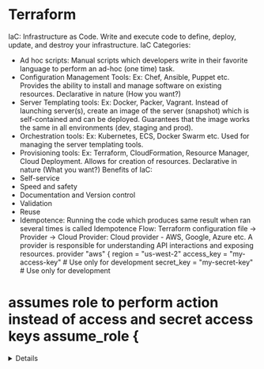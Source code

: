 # Terraform

IaC: Infrastructure as Code. Write and execute code to define, deploy, update, and
destroy your infrastructure.
IaC Categories:
- Ad hoc scripts: Manual scripts which developers write in their favorite language to perform an ad-hoc (one time) task.
- Configuration Management Tools: Ex: Chef, Ansible, Puppet etc. Provides the ability to install and manage software on existing resources. Declarative in nature (How you want?)
- Server Templating tools: Ex: Docker, Packer, Vagrant. Instead of launching server(s), create an image of the server (snapshot) which is self-contained and can be deployed. Guarantees that the image works the same in all environments (dev, staging and prod).
- Orchestration tools: Ex: Kubernetes, ECS, Docker Swarm etc. Used for managing the server templating tools.
- Provisioning tools: Ex: Terraform, CloudFormation, Resource Manager, Cloud Deployment. Allows for creation of resources. Declarative in nature (What you want?)
Benefits of IaC:
- Self-service
- Speed and safety
- Documentation and Version control
- Validation
- Reuse
- Idempotence: Running the code which produces same result when ran several times is called Idempotence
Flow: Terraform configuration file -> Provider -> Cloud
Provider: Cloud provider - AWS, Google, Azure etc. A provider is responsible for understanding API interactions and exposing resources.
provider "aws" {
region = "us-west-2"
access_key = "my-access-key" # Use only for development secret_key = "my-secret-key" # Use only for development
# assumes role to perform action instead of access and secret access keys assume_role {
 
<details of role to assume> }
}
- Another way is to use aws config
- "alias" will allow to create two same provider configurations
Example:
provider "aws" {
region = "ap-southeast-1"
}
provider "aws" {
region = "ap-southeast-2"
alias = "sydney"
Profile = "<profile name>" # here profile name refers to the AWS profile created using aws cli
}
resource "aws_instance" "MyEC1" { instance_type = "t2.micro"
provider = "aws.sydney"
}
Provider version notations:
>=1.0: Greater than equal to version 1.0
<=1.0: Less than equal to version 1.0
~>2.0: Any version in 2.x range
>=2.0,<=2.30: Any version between 2.0 and 2.30
Configuration files: Declarative representation of the infra. Should end with .tf or .tf.json
Resources:
- Describes one or more infrastructure objects such as VM, LB etc resource "aws_instance" "web" {
ami = "ami-a1b2c3d4" instance_type = "t2.micro"
}
Important arguments:
Depends on: To handle hidden resource dependencies that Terraform can't automatically infer.
  
Lifecycle: Affects how terraform manages the infrastructure. Available options:
- create_before_destroy
- prevent_destroy
terraform init
- Downloads and initializes the provider
- Should be used to initialize remote backend to store state files
-To upgrade to latest acceptable version of provider: terraform init - upgrade
terraform plan
- Would display the changes to be made to the infra. Performs terraform refresh automatically.
- Can save the generated terraform plan to specific path
- Once saved the plan can then be used with terraform apply to be certain that only the saved plan can be applied
terraform plan -out=path
Example:
terraform plan -out=examplefile terraform apply examplefile
terraform refresh
Fetches the current state of the infrastructure. Updates state files based on infrastructure implementation
terraform apply
- Applies the terraform code and creates resources in infrastructure
- Can concurrently apply the changes – default to 10 concurrent operations. Change default using –parallelism flag
- Apply command will ask user for approval before applying the changes. For auto approval, set the flag –auto-approve [terraform apply –auto-approve]
- If the state file is already saved to external file, then use –state=path flag to set the path to state file
- Can target the apply only to certain resource [terraform apply – target=aws_instance.MYEC2]
- To restrict asking user to input for variables if default value is not specified for variable use –input=false [Environment variable alternative – export TF_INPUT= "false" or export TF_INPUT=0]
  
Terraform destroy:
terraform destroy: Destroys all resources
terraform destroy -auto-approve: Will not ask for confirmation from the user before deleting
terraform destroy -target aws_instance.MyEC2: To delete only the specific resource
terraform show
Displays the current terraform state (tfstate file info)
terraform fmt
To format the source code files according to terraform standards
terraform console
Opens up terraform console for trying out terraform functions
terraform validate
Checks whether the configuration file is syntactically valid
Desired state vs Current state:
Desired state: Infrastructure configuration defined in terraform Current state: What exactly is currently running in infrastructure
Terraform will plan to match the desired state to the current state. If there is any difference between both, the desired state will take the preference.
Variable assignments:
Four ways we can pass variable value:
Variable defaults: variable “instance_type” {
default = “t2.micro” }
Command line flags:
terraform apply -var=”instance_type=t2.small”
From a file:
- Create a file terraform.tfvars (by default terraform reads variable values from this file if it exists. Recommended for production use)
instance_type = “t2.large”
- If we want to create custom file to hold variable values ex: custom.tfvars, then we need to explicitly tell terraform to use the custom file during terraform plan/apply
     
terraform plan -var-file=”custom.tfvars”
Environment variables: (below examples for linux) export TF_VAR_<variable name> = “<value>” export TF_VAR_instnace_type = “t2.large”
If no default value specified, terraform apply will prompt user to keyin the value at run time
Data Types:
- string: Example: “t2.micro”
variable “instance_type” { type = string
default = “t2.micro” }
Usage: resource “aws_instance” “MyEC2” { instance_type = var.instance_type}
* older way (before 0.12 verison) of referencing variable value: ${var.instance_type} but still being used in certain circumstances
- number: Example: 8080 variable “port_number” {
type = number
default = 8080 }
Usage: resource “aws_security_group” “MySG” { ingress { to_port = var.port_number}}
- bool: Example: true/false variable “isDefault” {
type = bool
default = true }
Usage: resource “aws_vpc” “defaultVPC” { detault = var.isDefault }
- list: Example: [“ap-southeast-1”,”ap-southeast-2”] variable “list_regions” {
type = list(string)
default = [“ap-southeast-1”,”ap-southeast-2”] }
Usage: resource “aws_instance” “MyEC2” { instance_type = var.list_regions[“ap- southeast-1”]}
- map: Key value pairs.
variable “instance_type_in_regions” {
 
} }
type = map default = {
us-east-1 = “t2.micro” us-east-2 = “t2.micro” us-east-3 = “t2.micro”
Usage: resource “aws_instance” “MyEC2”
{ instance_type = var.instance_type_in_regions [“us-east-1”]}
- set: Similar to list. List can have duplicate data. Set cannot have duplicate data. variable “list_regions” {
type = set(string)
default = [“ap-southeast-1”,”ap-southeast-2”] }
Usage: resource “aws_instance” “MyEC2” { instance_type = var.list_regions[“ap- southeast-1”]}
- object:
variable “docker_config” {
type = list(object({
internal = number
external = number
protocol = string }))
default = [{
internal = 8080
external = 80
protocol = “HTTP” }]
}
- tuple: Similar to list, but can have different data types in it variable “db_params” {
type = tuple([string, number, bool])
default = [“ap-southeast-1”, 3306, true] }
Count: Parameter: Allows to scale the resource based on the counter parameter specified.
resource “aws_iam_user” “lbuser” { name = “loadbalancer”
path = “/system”
count = 3 # Creates 3 users with same name
}

Count Index:
resource “aws_iam_user” “lbuser” {
name = “loadbalancer.${count.index}” # Assigns a different name based on count index
path = “/system”
count = 3 # Creates 3 users with same name
}
Can also work with list variable:
variable “elb_names” { type = list
default = [“dev-lb”, “stage-lb”, “prod-lb”] }
resource “aws_iam_user” “lbuser” {
name = var.elb_names[count.index] # Picks a name from list based on count index
path = “/system”
count = 3
}
Conditional Expression (Ternarary operator):
- Shortcut for if-else condition.
variable “isDev” { default = true
}
resource “aws_instance” “MyEC2Dev” {
ami = “test”
instance_type = “t2.micro”
count = var.isDev == true ? 2 : 0 # Create production instances only if isDev is true
}
resource “aws_instance” “MyEC2Prod” {
ami = “test”
instance_type = “t2.large”
count = var.isDev == false ? 2 : 0 # Create production instances only if isDev is false
}
Local Values:
A local value assign a name to an expression which could be used multiple times in a file without repeating it.

locals {
common_tags = {
Name = “Dev Instance”
Team = “SharePoint” }
}
resource “aws_instance” “MyEC2Dev” {
ami = “test”
instance_type = “t2.micro” tags = local.common_tags
}
resource “aws_instance” “MyEC2Dev1” {
ami = “test”
instance_type = “t2.micro” tags = local.common_tags
}
Functions:
https://www.terraform.io/docs/configuration/functions.html
Data Sources:
Retrieves data from provider to be used in terraform configuration. Example: AMI id in different regions is different / Retrieve subnet id’s from default VPC
# get default subnet
data "aws_vpc" "default" {
default = true }
# get subnet id’s from default VPC data "aws_subnet_ids" "default" {
vpc_id = data.aws_vpc.default.id }
Debugging Terraform:
- Detailed logs can be enabled by setting TF_LOG environment variable.
- Can be set to one of the log levels – TRACE, DEBUG, INFO, WARN or ERROR - Logs can be exported to files by setting TF_LOG_PATH. (export TF_LOG_PATH=/tmp/tflogs.log)
Loading of files in the folder:
- If there are 4 files – web.tf, app.tf, sg.tf etc, terraform will load all the configuration files within the directory in alphabetical order
- Instead of writing all the configuration in one file, we can split into multiple files
 
Dynamic Blocks:
- There could be cases where we need to add repetable nested blocks of code which when implemented leads to repeatable and long code which is unmanageable
Example AWS Security Group implementation which can have multiple ingress rules:
resource “aws_security_group” “SG” {
ingress {
from_port = 8080
to_port = 8080
protocol = “HTTP” cidr_blocks = [“0.0.0.0/0”]
}
ingress {
from_port = 8081
to_port = 8081
protocol = “HTTP” cidr_blocks = [“0.0.0.0/0”]
} }
- Dynamic Blocks can helps to dynamically construct repeatable code ex: “ingress” rule above.
- Can be provided inside resource, data, provider and provisioner blocks
Example with dynamic block: variable ingress_ports {
type = list(number)
default = [8080,8081] }
dynamic “ingress” {
for_each = var.ingress_ports
iterator = port # optional argument, if ommitted then use the label of the dynamic block (ingress). Otherwise use the iterator name in below code instead of “ingress” (ex: port.value)
content {
  } }
from_port = ingress.value to_port = ingress.value protocol = “HTTP” cidr_blocks = [“0.0.0.0/0”]

Tainting Resources:
- Allows terraform-managed resource as tainted, forcing it to be destroyed and recreated on next apply.
- Updates the state file (tfstate file) for the resource to “tainted”
- Will not modify the infrastructure
- Will affect the resources that depend on the tainted resource
terraform taint <resource name>
Example:
resource “aws_instance” “MyEC2” { ami = “test”
instance_type = “t2.micro” }
terraform taint aws_instance.MyEC2
terraform apply (to destroy existing resource and create new resource)
Splat Expressions and Ouptut values:
- A splat expression provides a more concise way to express a common operation that could otherwise be performed with a for expression.
resource “aws_instance” “MyEC2Dev” { ami = “test”
instance_type = “t2.micro”
count = 3 }
# output value to output value of resource output “arns”{
# [*] will get the arn’s for all 3 instances created value = aws_instance. MyEC2Dev[*].arn
description = "description of the output variable"
# By default false. True will prevent field's value to be displayed during output.However, the state file still shown un-encrypted value sensitive = true
}
Terraform Graph:
- Provides graphical represenation of the configuration.
- Output is in DOT format which can be converted to image - DOT file can be visualized using Graphviz tool
terraform graph > graph.dot

Provisioners:
Provisioners are used to execute scrips on a local or remote machine as part of resource creation or destruction.
resource “aws_instance” “MyEC2Dev” { ami = “test”
instance_type = “t2.micro”
provisioner “remote-exec” {
# What scripts to run during startup inline {
“sudo amazon-linux-extras install -y nginx1.12”,
“sudo systemctl start nginx” }
# How to make connection to the VM instance connection {
} }
}
type = “ssh”
host = self.public_ip
user = “ec2-user”
private_key = “${file(“./terraform.pem”)}”
Types:
1. local-exec: Invokes local executable after resource is created. No “connection” block is required as the provisioner executes the command locally
2. remote-exec: Invokes a script on a remote resource after it is created. This can be used to run a configuration management tool like Ansible, Puppet, Chef etc. Supports both ssh and winrm connections
Modules:
- Provides reusable code. Avoids repetitive code
- External modules can be referenced using "module" block
Example: EC2.tf
resource “aws_instance” “MyEC2Dev” {
ami = “test”
instance_type = “t2.micro” }
Main.tf
module "myec2" {
  
Source = "./EC2" }
In the above example, since "t2.micro" is hardcoded, the code importing the module cannot update the instance_type.
If the instance_type needs to be overwritten in the calling code,
the instance_type defined in module should be getting its value from a variable.
Example:
variable "instance_type"{ default = "t2.micro"
}
resource “aws_instance” “MyEC2Dev” {
ami = “test”
instance_type = var.instance_type }
With the above example, the calling code can override the instance_type value.
Main.tf
module "myec2" {
Source = "./EC2"
Instance_type = "t2.large" }

module "security-group" {
source = "terraform-aws-modules/security-group/aws" version = "3.12.0"
# insert the 2 required variables here
}
The above module can be used in our existing terraform configuration to create security groups.
Workspaces:
Allows for separation of environments.
Commands:
terraform workspace show: Show current workspace
   
terraform workspace list: To list all existing workspaces
terraform workspace select <workspace name>: To switch to the workspace specified
terraform workspace delete <workspace name>: To delete the workspace specified
terraform workspace new <workspace name>: To create new workspace specified
- In code, use terraform.workspace to retrieve the current workspace name - Terraform.tfstate.d: Folder created by terraform to
maintain custom workspaces. Each custom workspace (folder)
contains terraform.tfstate file when terraform apply is ran.
- The terraform.tfstate file in root folder applies to "default" workspace
State Management: Git:
- For team collaboration, state file can be stored in VCS like Git
- Problem: Sensitive info is stored in terraform.tfstate file which should be avoided
Remote Backend:
Two types of backend:
- Standard Backend Type: Used for state storage and locking
- Enhanced Backend Type: Standard Backend Features + Remote Management
Example:
terraform{
backend "s3" {
bucket = "bucket name" key = "key"
region = "us-east-1
} }
State Locking:
- During performing any action, terraform would lock the state file
- When the state file is stored in remote backend, state locking is not available - For S3, we can use DynamoDB (NoSQL db) for record locking
Terraform commands for state management:
terraform state list: Lists all resources from state file
terraform state mv: Moves item with terraform state. Useful when renaming an existing resource without destroying and recreating it. Takes a backup of state prior to saving any changes.
terraform state pull: Manually download and output the state from remote state

terraform state push: Manually upload a local state file to remote state terraform state rm: Remove items from terraform state. Items removed from terraform state are not monitored. Resources created in the infra are not removed
terraform state show: Show the attributes of a single resource in the state
<to be updated>
Terraform Import:
Links manually created resource with the manually created terraform configuration
Example: terraform import aws_instance.EC2 <instance id taken from AWS>
Terraform Cloud:
<to be updated>
  
